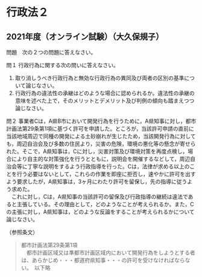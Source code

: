 # 行政法２

## 2021年度（オンライン試験）（大久保規子）

問題　次の２つの問題に答えなさい。

問１ 行政行為に関する次の問いに答えなさい。

1. 取り消しうべき行政行為と無効な行政行為の異同及び両者の区別の基準について論じなさい。
2. 行政行為の違法性の承継はどのような場合に認められるか。違法性の承継の意味を述べた上で，そのメリットとデメリット及び判例の傾向も踏まえつつ論じなさい。

問２ 事業者Cは，A県B市において開発行為を行うために，A県知事に対し，都市計画法第29条第1項に基づく許可を申請した。ところが，当該許可申請の直前に当該地域周辺で同種の開発による土砂崩れが生じたため，当該開発行為に対しても，周辺自治会及び多数の住民より，災害の危険，環境の悪化等の懸念が寄せられた。そこで，A県知事は，Cに対し，災害対策及び環境対策を再度点検し，場合により自主的な対策強化を行うとともに，説明会を開催するなどして，周辺自治会等に丁寧な説明をするよう行政指導を行った。Cは，法律が求める以上のことを行う必要はないとして，これらの作業を即座に拒否し，速やかに許可を出すよう要求したが，A県知事は，3ヶ月にわたり許可を留保し，先の指導に従うよう求めた。  
　これに対し，Cは，A県知事の当該許可の留保及び行政指導の継続は違法であると主張している。その理由として，どのようなことが考えられるか。また，Cの主張に対し，A県知事は，どのような反論をすることが考えられるかについて論じなさい。

（参照条文）
> 都市計画法第29条第1項  
> 　都市計画区域又は準都市計画区域内において開発行為をしようとする者は、あらかじめ・・・都道府県知事・・・の許可を受けなければならない。　以下略
